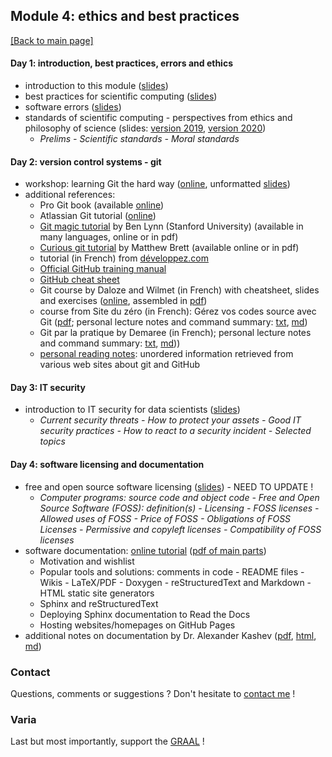 ## Module 4: ethics and best practices

[[Back to main page]](../index.md)


#### Day 1: introduction, best practices, errors and ethics
- introduction to this module ([slides](pdf_lectures/day1_1_intro.pdf))
- best practices for scientific computing ([slides](pdf_lectures/day1_2_BestPractices.pdf))
- software errors ([slides](pdf_lectures/day1_3_software_errors.pdf))
- standards of scientific computing - perspectives from ethics and philosophy of science  (slides: [version 2019](pdf_lectures/day1_4_Standards-Computing-2019.pdf), [version 2020](pdf_lectures/day1_4_Standards-Computing-2019.pdf))
    - *Prelims - Scientific standards - Moral standards*

#### Day 2: version control systems - git 
- workshop: learning Git the hard way ([online](https://escodebar.github.io/trainings/git/#/), unformatted [slides](pdf_lectures/day2_Git_workshop.pdf))
- additional references:
    - Pro Git book (available [online](https://git-scm.com/book/en/v2))
    - Atlassian Git tutorial ([online](https://www.atlassian.com/git))
    - [Git magic tutorial](http://www-cs-students.stanford.edu/~blynn/gitmagic) by Ben Lynn (Stanford University) (available in many languages, online or in pdf)
    -  [Curious git tutorial](https://matthew-brett.github.io/curious-git/index.html) by Matthew Brett (available online or in pdf)
    - tutorial  (in French) from [développez.com](https://djibril.developpez.com/tutoriels/conception/pro-git/?page=page_2#LII)
    - [Official GitHub training manual](https://githubtraining.github.io/training-manual/book.pdf)
    - [GitHub cheat sheet](my_readings/day2_github-git-cheat-sheet.pdf)
    - Git course by Daloze and Wilmet (in French) with cheatsheet, slides and exercises ([online](https://eregon.me/git), assembled in [pdf](my_readings/day2_all_eregon.pdf))
    - course from Site du zéro (in French): Gérez vos codes source avec Git ([pdf](http://user.oc-static.com/pdf/254198-gerez-vos-codes-source-avec-git.pdf); personal lecture notes and command summary: [txt](my_readings/day2_siteduzero_cmds.txt), [md](my_readings/day2_siteduzero_cmds.md))
    - Git par la pratique by Demaree (in French); personal lecture notes and command summary: [txt](my_readings/day2_git_par_la_pratique_cmds.txt), [md](my_readings/day2_git_par_la_pratique_cmds.md)))
    - [personal reading notes](my_readings/day2_git_web_readings_all.pdf): unordered information retrieved from various web sites about git and GitHub

#### Day 3: IT security
- introduction to IT security for data scientists ([slides](pdf_lectures/day_3_Introduction_to_IT_Security_for_Data_Scientists_v2.pdf))
    - *Current security threats - How to protect your assets - Good IT security practices - How to react to a security incident - Selected topics*

#### Day 4: software licensing and documentation

- free and open source software licensing ([slides](pdf_lectures/day4_final_FOSS_slides_18.6.2020.pptx)) - NEED TO UPDATE !
    - *Computer programs: source code and object code - Free and Open Source Software (FOSS): definition(s) - Licensing - FOSS licenses - Allowed uses of FOSS - Price of FOSS - Obligations of FOSS Licenses - Permissive and copyleft licenses - Compatibility of FOSS licenses*
- software documentation: [online tutorial](https://coderefinery.github.io/documentation) ([pdf of main parts](pdf_lectures/day4_coderefinery.pdf))
    - Motivation and wishlist
    - Popular tools and solutions: comments in code - README files - Wikis - LaTeX/PDF - Doxygen - reStructuredText and Markdown - HTML static site generators
    - Sphinx and reStructuredText
    - Deploying Sphinx documentation to Read the Docs
    - Hosting websites/homepages on GitHub Pages
- additional notes on documentation by Dr. Alexander Kashev ([pdf](pdf_lectures/day4_NotesOnDocumentation.pdf), [html](pdf_lectures/day4_NotesOnDocumentation.html), [md](pdf_lectures/day4_NotesOnDocumentation.md))


### Contact
Questions, comments or suggestions ? Don't hesitate to [contact me](mailto:zufferey.marie@bluewin.ch) !


### Varia
Last but most importantly, support the [GRAAL](http://graal-defenseanimale.org) !

